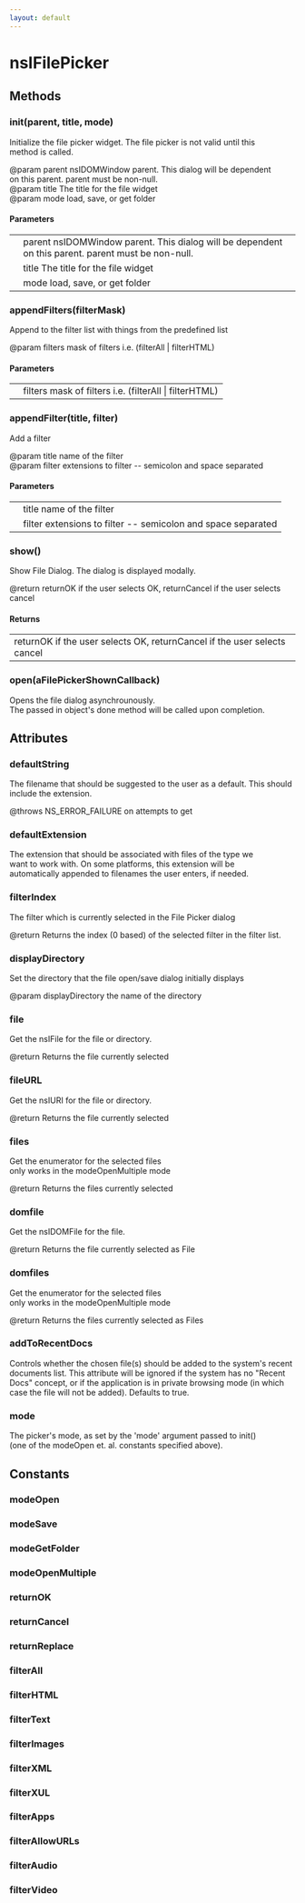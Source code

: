 ```yaml
---
layout: default
---
```


# nsIFilePicker #

## Methods ##

### init(parent, title, mode) ###
  
Initialize the file picker widget.  The file picker is not valid until this  
method is called.  
  
@param      parent   nsIDOMWindow parent.  This dialog will be dependent  
                     on this parent. parent must be non-null.  
@param      title    The title for the file widget  
@param      mode     load, save, or get folder  
  
  

#### Parameters ####

<table>

<tr>
<td></td>
<td>parent   nsIDOMWindow parent.  This dialog will be dependent  
                     on this parent. parent must be non-null.  
</td>
</tr>

<tr>
<td></td>
<td>title    The title for the file widget  
</td>
</tr>

<tr>
<td></td>
<td>mode     load, save, or get folder  
</td>
</tr>

</table>

### appendFilters(filterMask) ###
  
Append to the  filter list with things from the predefined list  
  
@param      filters  mask of filters i.e. (filterAll | filterHTML)  
  
  

#### Parameters ####

<table>

<tr>
<td></td>
<td>filters  mask of filters i.e. (filterAll | filterHTML)  
</td>
</tr>

</table>

### appendFilter(title, filter) ###
  
Add a filter  
  
@param      title    name of the filter  
@param      filter   extensions to filter -- semicolon and space separated  
  
  

#### Parameters ####

<table>

<tr>
<td></td>
<td>title    name of the filter  
</td>
</tr>

<tr>
<td></td>
<td>filter   extensions to filter -- semicolon and space separated  
</td>
</tr>

</table>

### show() ###
  
Show File Dialog. The dialog is displayed modally.  
  
@return returnOK if the user selects OK, returnCancel if the user selects cancel  
  
  

#### Returns ####

<table>

<tr>
<td>returnOK if the user selects OK, returnCancel if the user selects cancel  
</td>
</tr>

</table>

### open(aFilePickerShownCallback) ###
  
Opens the file dialog asynchrounously.  
The passed in object's done method will be called upon completion.  
  

## Attributes ##

### defaultString ###
  
The filename that should be suggested to the user as a default. This should  
include the extension.  
  
@throws NS_ERROR_FAILURE on attempts to get  
  

### defaultExtension ###
  
The extension that should be associated with files of the type we  
want to work with.  On some platforms, this extension will be  
automatically appended to filenames the user enters, if needed.    
  

### filterIndex ###
  
The filter which is currently selected in the File Picker dialog  
  
@return Returns the index (0 based) of the selected filter in the filter list.   
  

### displayDirectory ###
  
Set the directory that the file open/save dialog initially displays  
  
@param      displayDirectory  the name of the directory  
  
  

### file ###
  
Get the nsIFile for the file or directory.  
  
@return Returns the file currently selected  
  

### fileURL ###
  
Get the nsIURI for the file or directory.  
  
@return Returns the file currently selected  
  

### files ###
  
Get the enumerator for the selected files  
only works in the modeOpenMultiple mode  
  
@return Returns the files currently selected  
  

### domfile ###
  
Get the nsIDOMFile for the file.  
  
@return Returns the file currently selected as File  
  

### domfiles ###
  
Get the enumerator for the selected files  
only works in the modeOpenMultiple mode  
  
@return Returns the files currently selected as Files  
  

### addToRecentDocs ###
  
Controls whether the chosen file(s) should be added to the system's recent  
documents list. This attribute will be ignored if the system has no "Recent  
Docs" concept, or if the application is in private browsing mode (in which  
case the file will not be added). Defaults to true.  
  

### mode ###
  
The picker's mode, as set by the 'mode' argument passed to init()  
(one of the modeOpen et. al. constants specified above).  
  

## Constants ##

### modeOpen ###

### modeSave ###

### modeGetFolder ###

### modeOpenMultiple ###

### returnOK ###

### returnCancel ###

### returnReplace ###

### filterAll ###

### filterHTML ###

### filterText ###

### filterImages ###

### filterXML ###

### filterXUL ###

### filterApps ###

### filterAllowURLs ###

### filterAudio ###

### filterVideo ###

